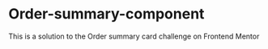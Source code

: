 # Order-summary-component
This is a solution to the Order summary card challenge on Frontend Mentor
